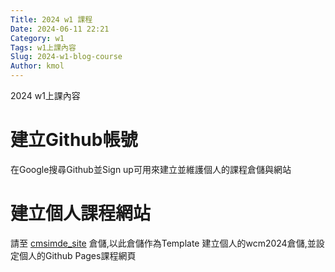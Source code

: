 ```yaml
---
Title: 2024 w1 課程
Date: 2024-06-11 22:21
Category: w1
Tags: w1上課內容
Slug: 2024-w1-blog-course
Author: kmol
---
```


2024 w1上課內容

<!-- PELICAN_END_SUMMARY -->

# 建立Github帳號
在Google搜尋Github並Sign up可用來建立並維護個人的課程倉儲與網站

# 建立個人課程網站
請至 [cmsimde_site] 倉儲,以此倉儲作為Template
建立個人的wcm2024倉儲,並設定個人的Github Pages課程網頁

[cmsimde_site]: https://github.com/mdecycu/cmsimde_site

